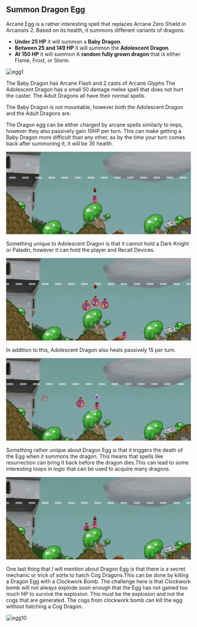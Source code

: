 ## Summon Dragon Egg 

Arcane Egg is a rather interesting spell that replaces Arcane Zero Shield in Arcanists 2. Based on its health, it summons different variants of dragons.
- **Under 25 HP** it will summon a **Baby Dragon**.
- **Between 25 and 149 HP** it will summon the **Adolescent Dragon**.
- **At 150 HP** it will summon A **random fully grown dragon** that is either Flame, Frost, or Storm.

![egg1](https://raw.githubusercontent.com/1IlIl/wikidata/main/arcane/gifs/egg1.gif)

The Baby Dragon has Arcane Flash and 2 casts of Arcane Glyphs
The Adolescent Dragon has a small 50 damage melee spell that does not hurt the caster.
The Adult Dragons all have their normal spells.

The Baby Dragon is not mountable, however both the Adolescent Dragon and the Adult Dragons are.

The Dragon egg can be either charged by arcane spells similarly to imps, however they also passively gain 10HP per turn. This can make getting a Baby Dragon more difficult than any other, as by the time your turn comes back after summoning it, it will be 35 health.

![egg2](https://raw.githubusercontent.com/1IlIl/wikidata/main/arcane/gifs/egg2.gif)

Something unique to Adolescent Dragon is that it cannot hold a Dark Knight or Paladin, however it can hold the player and Recall Devices.

![egg3](https://raw.githubusercontent.com/1IlIl/wikidata/main/arcane/gifs/egg3.gif)

In addition to this, Adolescent Dragon also heals passively 15 per turn.

![egg8](https://raw.githubusercontent.com/1IlIl/wikidata/main/arcane/gifs/egg8.gif)

Something rather unique about Dragon Egg is that it triggers the death of the Egg when it summons the dragon. This means that spells like resurrection can bring it back before the dragon dies.This can lead to some interesting loops in logic that can be used to acquire many dragons.

![egg9](https://raw.githubusercontent.com/1IlIl/wikidata/main/arcane/gifs/egg9.gif)

One last thing that I will mention about Dragon Egg is that there is a secret mechanic or trick of sorts to hatch Cog Dragons.This can be done by killing a Dragon Egg with a Clockwork Bomb. The challenge here is that Clockwork bomb will not always explode soon enough that the Egg has not gained too much HP to survive the explosion. This must be the explosion and not the cogs that are generated. The cogs from clockwork bomb can kill the egg without hatching a Cog Dragon.

![egg10](https://raw.githubusercontent.com/1IlIl/wikidata/main/arcane/gifs/egg10.gif)
